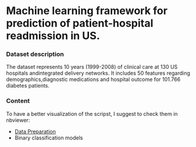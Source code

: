 # Machine learning framework for prediction of patient-hospital readmission in US.

### Dataset description
The dataset represents 10 years (1999-2008) of clinical care at 130 US hospitals andintegrated delivery networks.   It includes 50 features regarding demographics,diagnostic medications and hospital outcome for 101.766 diabetes patients.

### Content
To have a better visualization of the scripst, I suggest to check them in nbviewer:
- [Data Preparation](https://nbviewer.jupyter.org/github/anmarphy/Patient-hospital-readmission-US/blob/main/Diabetes_130_Part_1.ipynb)
- Binary classification models

